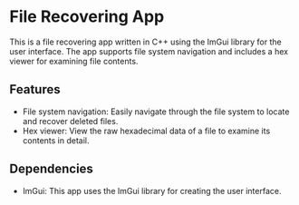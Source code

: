 # File Recovering App

This is a file recovering app written in C++ using the ImGui library for the user interface. The app supports file system navigation and includes a hex viewer for examining file contents.

## Features
- File system navigation: Easily navigate through the file system to locate and recover deleted files.
- Hex viewer: View the raw hexadecimal data of a file to examine its contents in detail.

## Dependencies
- ImGui: This app uses the ImGui library for creating the user interface.
